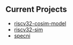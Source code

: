## Current Projects

- [riscv32-cosim-model](https://github.com/ssayin/riscv32-cosim-model)
- [riscv32-sim](https://github.com/ssayin/riscv32-sim)
- [specni](https://github.com/ssayin/specni)
